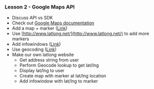 ### Lesson 2 - Google Maps API

- Discuss API vs SDK
- Check out [Google Maps documentation](https://developers.google.com/)
- Add a map + marker ([Link](https://developers.google.com/maps/documentation/javascript/adding-a-google-map))
- Use [http://www.latlong.net/](http://www.latlong.net/) to add more markers
- Add infowindows ([Link](https://developers.google.com/maps/documentation/javascript/infowindows))
- Use geocoding ([Link](https://developers.google.com/maps/documentation/javascript/geocoding))
- Make our own latlong website
  - Get address string from user
  - Perform Geocode lookup to get lat/lng
  - Display lat/lng to user
  - Create map with marker at lat/lng location
  - Add infowindow with lat/lng to marker
